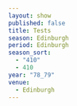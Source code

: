 ```yaml
---
layout: show
published: false
title: Tests
season: Edinburgh
period: Edinburgh
season_sort: 
  - "410"
  - 410
year: "78_79"
venue: 
  - Edinburgh
---
```


